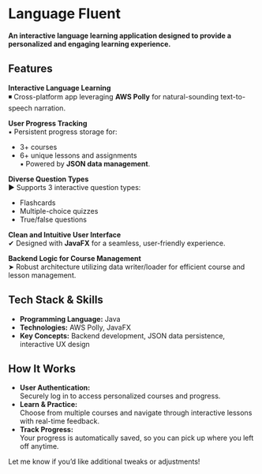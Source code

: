 # Language Fluent  
**An interactive language learning application designed to provide a personalized and engaging learning experience.**  

## Features  
**Interactive Language Learning**  
◾ Cross-platform app leveraging **AWS Polly** for natural-sounding text-to-speech narration.  

**User Progress Tracking**  
▪ Persistent progress storage for:  
  - 3+ courses  
  - 6+ unique lessons and assignments  
▪ Powered by **JSON data management**.  

**Diverse Question Types**  
▶️ Supports 3 interactive question types:  
  - Flashcards  
  - Multiple-choice quizzes  
  - True/false questions  

**Clean and Intuitive User Interface**  
✔ Designed with **JavaFX** for a seamless, user-friendly experience.  

**Backend Logic for Course Management**  
➤ Robust architecture utilizing data writer/loader for efficient course and lesson management.  


## Tech Stack & Skills  
- **Programming Language:** Java  
- **Technologies:** AWS Polly, JavaFX  
- **Key Concepts:** Backend development, JSON data persistence, interactive UX design  


## How It Works  
- **User Authentication:**  
   Securely log in to access personalized courses and progress.  
- **Learn & Practice:**  
   Choose from multiple courses and navigate through interactive lessons with real-time feedback.  
- **Track Progress:**  
   Your progress is automatically saved, so you can pick up where you left off anytime.  


Let me know if you’d like additional tweaks or adjustments!  
